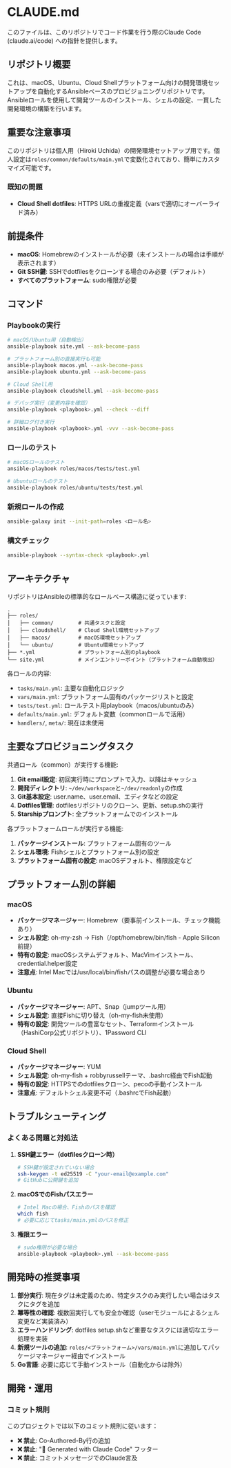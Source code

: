 # CLAUDE.md

このファイルは、このリポジトリでコード作業を行う際のClaude Code (claude.ai/code) への指針を提供します。

## リポジトリ概要

これは、macOS、Ubuntu、Cloud Shellプラットフォーム向けの開発環境セットアップを自動化するAnsibleベースのプロビジョニングリポジトリです。Ansibleロールを使用して開発ツールのインストール、シェルの設定、一貫した開発環境の構築を行います。

## 重要な注意事項

このリポジトリは個人用（Hiroki Uchida）の開発環境セットアップ用です。個人設定は`roles/common/defaults/main.yml`で変数化されており、簡単にカスタマイズ可能です。

### 既知の問題
- **Cloud Shell dotfiles**: HTTPS URLの重複定義（varsで適切にオーバーライド済み）

## 前提条件

- **macOS**: Homebrewのインストールが必要（未インストールの場合は手順が表示されます）
- **Git SSH鍵**: SSHでdotfilesをクローンする場合のみ必要（デフォルト）
- **すべてのプラットフォーム**: sudo権限が必要

## コマンド

### Playbookの実行

```bash
# macOS/Ubuntu用（自動検出）
ansible-playbook site.yml --ask-become-pass

# プラットフォーム別の直接実行も可能
ansible-playbook macos.yml --ask-become-pass
ansible-playbook ubuntu.yml --ask-become-pass

# Cloud Shell用
ansible-playbook cloudshell.yml --ask-become-pass

# デバッグ実行（変更内容を確認）
ansible-playbook <playbook>.yml --check --diff

# 詳細ログ付き実行
ansible-playbook <playbook>.yml -vvv --ask-become-pass
```

### ロールのテスト

```bash
# macOSロールのテスト
ansible-playbook roles/macos/tests/test.yml

# Ubuntuロールのテスト
ansible-playbook roles/ubuntu/tests/test.yml
```

### 新規ロールの作成

```bash
ansible-galaxy init --init-path=roles <ロール名>
```

### 構文チェック

```bash
ansible-playbook --syntax-check <playbook>.yml
```

## アーキテクチャ

リポジトリはAnsibleの標準的なロールベース構造に従っています:

```
.
├── roles/
│   ├── common/        # 共通タスクと設定
│   ├── cloudshell/    # Cloud Shell環境セットアップ
│   ├── macos/         # macOS環境セットアップ
│   └── ubuntu/        # Ubuntu環境セットアップ
├── *.yml              # プラットフォーム別のplaybook
└── site.yml           # メインエントリーポイント（プラットフォーム自動検出）
```

各ロールの内容:
- `tasks/main.yml`: 主要な自動化ロジック
- `vars/main.yml`: プラットフォーム固有のパッケージリストと設定
- `tests/test.yml`: ロールテスト用playbook（macos/ubuntuのみ）
- `defaults/main.yml`: デフォルト変数（commonロールで活用）
- `handlers/`, `meta/`: 現在は未使用

## 主要なプロビジョニングタスク

共通ロール（common）が実行する機能:
1. **Git email設定**: 初回実行時にプロンプトで入力、以降はキャッシュ
2. **開発ディレクトリ**: `~/dev/workspace`と`~/dev/readonly`の作成
3. **Git基本設定**: user.name、user.email、エディタなどの設定
4. **Dotfiles管理**: dotfilesリポジトリのクローン、更新、setup.shの実行
5. **Starshipプロンプト**: 全プラットフォームでのインストール

各プラットフォームロールが実行する機能:
1. **パッケージインストール**: プラットフォーム固有のツール
2. **シェル環境**: Fishシェルとプラットフォーム別の設定
3. **プラットフォーム固有の設定**: macOSデフォルト、権限設定など

## プラットフォーム別の詳細

### macOS
- **パッケージマネージャー**: Homebrew（要事前インストール、チェック機能あり）
- **シェル設定**: oh-my-zsh → Fish（/opt/homebrew/bin/fish - Apple Silicon前提）
- **特有の設定**: macOSシステムデフォルト、MacVimインストール、credential.helper設定
- **注意点**: Intel Macでは/usr/local/bin/fishパスの調整が必要な場合あり

### Ubuntu
- **パッケージマネージャー**: APT、Snap（jumpツール用）
- **シェル設定**: 直接Fishに切り替え（oh-my-fish未使用）
- **特有の設定**: 開発ツールの豊富なセット、Terraformインストール（HashiCorp公式リポジトリ）、1Password CLI

### Cloud Shell
- **パッケージマネージャー**: YUM
- **シェル設定**: oh-my-fish + robbyrussellテーマ、.bashrc経由でFish起動
- **特有の設定**: HTTPSでのdotfilesクローン、pecoの手動インストール
- **注意点**: デフォルトシェル変更不可（.bashrcでFish起動）

## トラブルシューティング

### よくある問題と対処法

1. **SSH鍵エラー（dotfilesクローン時）**
   ```bash
   # SSH鍵が設定されていない場合
   ssh-keygen -t ed25519 -C "your-email@example.com"
   # GitHubに公開鍵を追加
   ```

2. **macOSでのFishパスエラー**
   ```bash
   # Intel Macの場合、Fishのパスを確認
   which fish
   # 必要に応じてtasks/main.ymlのパスを修正
   ```

3. **権限エラー**
   ```bash
   # sudo権限が必要な場合
   ansible-playbook <playbook>.yml --ask-become-pass
   ```

## 開発時の推奨事項

1. **部分実行**: 現在タグは未定義のため、特定タスクのみ実行したい場合はタスクにタグを追加
2. **冪等性の確認**: 複数回実行しても安全か確認（userモジュールによるシェル変更など実装済み）
3. **エラーハンドリング**: dotfiles setup.shなど重要なタスクには適切なエラー処理を実装
4. **新規ツールの追加**: `roles/<プラットフォーム>/vars/main.yml`に追加してパッケージマネージャー経由でインストール
5. **Go言語**: 必要に応じて手動インストール（自動化からは除外）

## 開発・運用

### コミット規則
このプロジェクトでは以下のコミット規則に従います：

- **❌ 禁止**: Co-Authored-By行の追加
- **❌ 禁止**: "🤖 Generated with Claude Code" フッター  
- **❌ 禁止**: コミットメッセージでのClaude言及